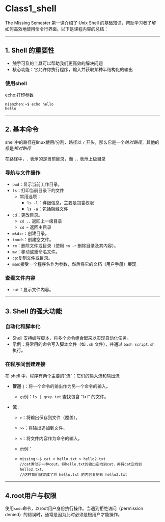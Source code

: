 # Class1_shell

The Missing Semester 第一课介绍了 Unix Shell 的基础知识，帮助学习者了解如何高效地使用命令行界面。以下是课程内容的总结：

---

## 1. Shell 的重要性

- 触手可及的工具可以帮助我们更高效的解决问题
- 核心功能：它允许你执行程序，输入并获取某种半结构化的输出

### 使用shell

echo:打印参数

```shel
nianzhen:~$ echo hello
hello
```



---

## 2. 基本命令

shell中的路径在linux使用/分割，路径以 `/` 开头，那么它是一个*绝对路径*，其他的都是*相对路径* 

在路径中，`.` 表示的是当前目录，而 `..` 表示上级目录

### 导航与文件操作

- `pwd`：显示当前工作目录。
- `ls`：打印当前目录下的文件
  - 常用选项：
    - `ls -l`：详细信息，主要是包含权限
    - `ls -a`：包括隐藏文件
- `cd`：更改目录。
  - `cd ..` 返回上一级目录
  - `cd ~` 返回主目录
- `mkdir`：创建目录。
- `touch`：创建空文件。
- `rm`：删除文件或目录（使用 `rm -r` 删除目录及其内容）。
- `mv`：移动或重命名文件。
- `cp`:复制文件或目录。
- `man`:接受一个程序名作为参数，然后将它的文档（用户手册）展现

### 查看文件内容

- `cat`：显示文件内容。

---

## 3. Shell 的强大功能

### 自动化和脚本化

- Shell 支持编写脚本，将多个命令组合起来以实现自动化任务。
- 示例：将常用的命令写入脚本文件（如 `.sh` 文件），并通过 `bash script.sh` 执行。

### 在程序间创建连接

在 shell 中，程序有两个主要的“流”：它们的输入流和输出流

- **管道 `|`**：将一个命令的输出作为另一个命令的输入。
  
  - 示例：`ls | grep txt` 查找包含 "txt" 的文件。
  
- **流**：
  
  - `>`：将输出保存到文件（覆盖）。
  
  - `>>`：将输出追加到文件。
  
  - `<`：将文件内容作为命令的输入。
  
  - 示例：
  
  - ```shell
    missing:~$ cat < hello.txt > hello2.txt
    //cat类似于一种cout，将hello.txt的输出定向到cat，再将cat定向到hello2.txt，
    //这样我们就完成了将 hello.txt 的内容复制到 hello2.txt
    ```



---

## 4.root用户与权限

使用`sudo`命令，以root用户身份执行操作。当遇到拒绝访问（permission denied）的错误时，通常是因为此时必须是根用户才能操作。

